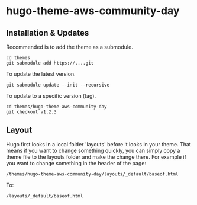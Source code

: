 # hugo-theme-aws-community-day

## Installation & Updates

Recommended is to add the theme as a submodule.

```text
cd themes
git submodule add https://....git
```

To update the latest version.

```text
git submodule update --init --recursive
```

To update to a specific version (tag).

```text
cd themes/hugo-theme-aws-community-day
git checkout v1.2.3
```

## Layout

Hugo first looks in a local folder 'layouts' before it looks in your theme. That means if you want to change something quickly, you can simply copy a theme file to the layouts folder and make the change there. For example if you want to change something in the header of the page:

```text
/themes/hugo-theme-aws-community-day/layouts/_default/baseof.html
```

To:

```text
/layouts/_default/baseof.html
```
